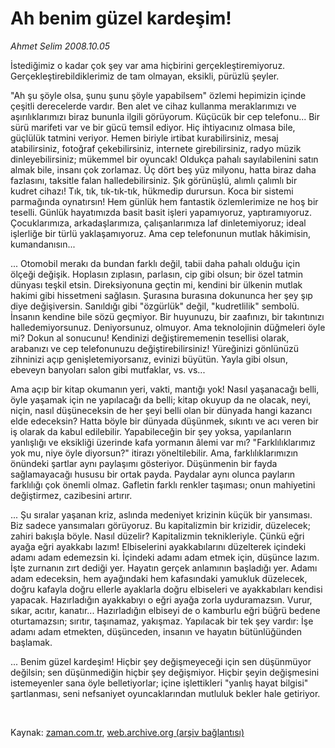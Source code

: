 # Ah benim güzel kardeşim!

*Ahmet Selim 2008.10.05*

<tr><td class="metin" colspan="2" style="padding-top: 20px; padding-left: 5px; padding-right: 10px;">İstediğimiz o kadar çok şey var ama hiçbirini gerçekleştiremiyoruz. Gerçekleştirebildiklerimiz de tam olmayan, eksikli, pürüzlü şeyler.</td></tr><tr><td class="metin" colspan="2" style="padding-top: 20px; padding-left: 5px; padding-right: 10px;"><p>"Ah şu şöyle olsa, şunu şunu şöyle yapabilsem" özlemi hepimizin içinde çeşitli derecelerde vardır. Ben alet ve cihaz kullanma meraklarımızı ve aşırılıklarımızı biraz bununla ilgili görüyorum. Küçücük bir cep telefonu... Bir sürü marifeti var ve bir gücü temsil ediyor. Hiç ihtiyacınız olmasa bile, güçlülük tatmini veriyor. Hemen biriyle irtibat kurabilirsiniz, mesaj atabilirsiniz, fotoğraf çekebilirsiniz, internete girebilirsiniz, radyo müzik dinleyebilirsiniz; mükemmel bir oyuncak! Oldukça pahalı sayılabilenini satın almak bile, insanı çok zorlamaz. Üç dört beş yüz milyonu, hatta biraz daha fazlasını, taksitle falan halledebilirsiniz. Şık görünüşlü, alımlı çalımlı bir kudret cihazı! Tık, tık, tık-tık-tık, hükmedip durursun. Koca bir sistemi parmağında oynatırsın! Hem günlük hem fantastik özlemlerimize ne hoş bir teselli. Günlük hayatımızda basit basit işleri yapamıyoruz, yaptıramıyoruz. Çocuklarımıza, arkadaşlarımıza, çalışanlarımıza laf dinletemiyoruz; ideal işlerliğe bir türlü yaklaşamıyoruz. Ama cep telefonunun mutlak hâkimisin, kumandanısın...
<p> ... Otomobil merakı da bundan farklı değil, tabii daha pahalı olduğu için ölçeği değişik. Hoplasın zıplasın, parlasın, cip gibi olsun; bir özel tatmin dünyası teşkil etsin. Direksiyonuna geçtin mi, kendini bir ülkenin mutlak hakimi gibi hissetmeni sağlasın. Şurasına burasına dokununca her şey şıp diye değişiversin. Sanıldığı gibi "özgürlük" değil, "kudretlilik" sembolü. İnsanın kendine bile sözü geçmiyor. Bir huyunuzu, bir zaafınızı, bir takıntınızı halledemiyorsunuz. Deniyorsunuz, olmuyor. Ama teknolojinin düğmeleri öyle mi? Dokun al sonucunu! Kendinizi değiştirememenin tesellisi olarak, arabanızı ve cep telefonunuzu değiştirebilirsiniz! Yüreğinizi gönlünüzü zihninizi açıp genişletemiyorsanız, evinizi büyütün. Yayla gibi olsun, ebeveyn banyoları salon gibi mutfaklar, vs. vs...
<p> Ama açıp bir kitap okumanın yeri, vakti, mantığı yok! Nasıl yaşanacağı belli, öyle yaşamak için ne yapılacağı da belli; kitap okuyup da ne olacak, neyi, niçin, nasıl düşüneceksin de her şeyi belli olan bir dünyada hangi kazancı elde edeceksin? Hatta böyle bir dünyada düşünmek, sıkıntı ve acı veren bir iş olarak da kabul edilebilir. Yapabileceğin bir şey yoksa, yapılanların yanlışlığı ve eksikliği üzerinde kafa yormanın âlemi var mı? "Farklılıklarımız yok mu, niye öyle diyorsun?" itirazı yöneltilebilir. Ama, farklılıklarımızın önündeki şartlar aynı paylaşımı gösteriyor. Düşünmenin bir fayda sağlamayacağı hususu bir ortak payda. Paydalar aynı olunca payların farklılığı çok önemli olmaz. Gafletin farklı renkler taşıması; onun mahiyetini değiştirmez, cazibesini artırır.
<p> ... Şu sıralar yaşanan kriz, aslında medeniyet krizinin küçük bir yansıması. Biz sadece yansımaları görüyoruz. Bu kapitalizmin bir krizidir, düzelecek; zahiri bakışla böyle. Nasıl düzelir? Kapitalizmin teknikleriyle. Çünkü eğri ayağa eğri ayakkabı lazım! Elbiselerini ayakkabılarını düzelterek içindeki adamı adam edemezsin ki. İçindeki adamı adam etmek için, düşünce lazım. İşte zurnanın zırt dediği yer. Hayatın gerçek anlamının başladığı yer. Adamı adam edeceksin, hem ayağındaki hem kafasındaki yamukluk düzelecek, doğru kafayla doğru ellerle ayaklarla doğru elbiseleri ve ayakkabıları kendisi yapacak. Hazırladığın ayakkabıyı o eğri ayağa zorla uyduramazsın. Vurur, sıkar, acıtır, kanatır... Hazırladığın elbiseyi de o kamburlu eğri büğrü bedene oturtamazsın; sırıtır, taşınamaz, yakışmaz. Yapılacak bir tek şey vardır: İşe adamı adam etmekten, düşünceden, insanın ve hayatın bütünlüğünden başlamak.
<p> ... Benim güzel kardeşim! Hiçbir şey değişmeyeceği için sen düşünmüyor değilsin; sen düşünmediğin hiçbir şey değişmiyor. Hiçbir şeyin değişmesini istemeyenler sana öyle belletiyorlar; içine işlettikleri "yanlış hayat bilgisi" şartlanması, seni nefsaniyet oyuncaklarından mutluluk bekler hale getiriyor.
<p><br/></p></p></p></p></p></p></td></tr>

Kaynak: [zaman.com.tr](http://zaman.com.tr/yazar.do?yazino=745587), [web.archive.org (arşiv bağlantısı)](http://web.archive.org/web/20081022191034/http://www.zaman.com.tr:80/yazar.do?yazino=745587)
